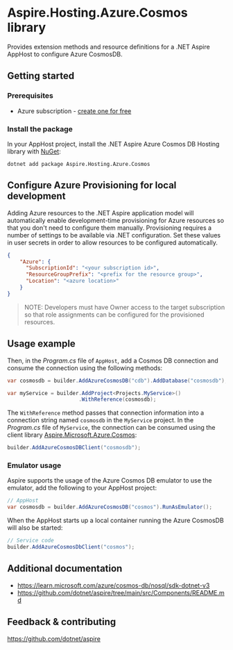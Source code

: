 # Aspire.Hosting.Azure.Cosmos library

Provides extension methods and resource definitions for a .NET Aspire AppHost to configure Azure CosmosDB.

## Getting started

### Prerequisites

- Azure subscription - [create one for free](https://azure.microsoft.com/free/)

### Install the package

In your AppHost project, install the .NET Aspire Azure Cosmos DB Hosting library with [NuGet](https://www.nuget.org):

```dotnetcli
dotnet add package Aspire.Hosting.Azure.Cosmos
```

## Configure Azure Provisioning for local development

Adding Azure resources to the .NET Aspire application model will automatically enable development-time provisioning
for Azure resources so that you don't need to configure them manually. Provisioning requires a number of settings
to be available via .NET configuration. Set these values in user secrets in order to allow resources to be configured
automatically.

```json
{
    "Azure": {
      "SubscriptionId": "<your subscription id>",
      "ResourceGroupPrefix": "<prefix for the resource group>",
      "Location": "<azure location>"
    }
}
```

> NOTE: Developers must have Owner access to the target subscription so that role assignments
> can be configured for the provisioned resources.

## Usage example

Then, in the _Program.cs_ file of `AppHost`, add a Cosmos DB connection and consume the connection using the following methods:

```csharp
var cosmosdb = builder.AddAzureCosmosDB("cdb").AddDatabase("cosmosdb");

var myService = builder.AddProject<Projects.MyService>()
                       .WithReference(cosmosdb);
```

The `WithReference` method passes that connection information into a connection string named `cosmosdb` in the `MyService` project. In the _Program.cs_ file of `MyService`, the connection can be consumed using the client library [Aspire.Microsoft.Azure.Cosmos](https://www.nuget.org/packages/Aspire.Microsoft.Azure.Cosmos):

```csharp
builder.AddAzureCosmosDBClient("cosmosdb");
```

### Emulator usage

Aspire supports the usage of the Azure Cosmos DB emulator to use the emulator, add the following to your AppHost project:

```csharp
// AppHost
var cosmosdb = builder.AddAzureCosmosDB("cosmos").RunAsEmulator();
```

When the AppHost starts up a local container running the Azure CosmosDB will also be started:

```csharp
// Service code
builder.AddAzureCosmosDbClient("cosmos");
```

## Additional documentation

* https://learn.microsoft.com/azure/cosmos-db/nosql/sdk-dotnet-v3
* https://github.com/dotnet/aspire/tree/main/src/Components/README.md

## Feedback & contributing

https://github.com/dotnet/aspire
